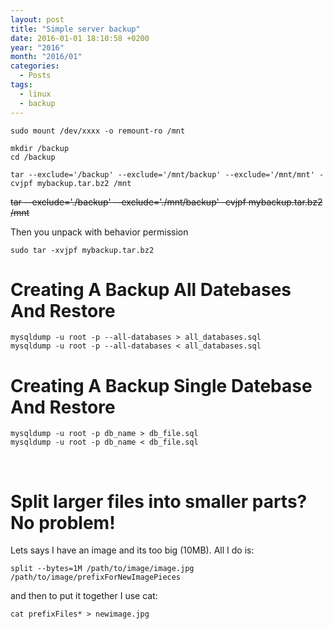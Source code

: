 ```yaml
---
layout: post
title: "Simple server backup"
date: 2016-01-01 18:10:58 +0200
year: "2016"
month: "2016/01"
categories:
  - Posts
tags:
  - linux
  - backup
---
```


```
sudo mount /dev/xxxx -o remount-ro /mnt

mkdir /backup
cd /backup

tar --exclude='/backup' --exclude='/mnt/backup' --exclude='/mnt/mnt' -cvjpf mybackup.tar.bz2 /mnt

```
<s>tar --exclude='./backup' --exclude='./mnt/backup' -cvjpf mybackup.tar.bz2 /mnt</s>

Then you unpack with behavior permission

`sudo tar -xvjpf mybackup.tar.bz2`

# Creating A Backup All Datebases And Restore

```
mysqldump -u root -p --all-databases > all_databases.sql
mysqldump -u root -p --all-databases < all_databases.sql
```

# Creating A Backup Single Datebase And Restore

```
mysqldump -u root -p db_name > db_file.sql
mysqldump -u root -p db_name < db_file.sql
```

<br />

# Split larger files into smaller parts? No problem!

Lets says I have an image and its too big (10MB). All I do is:<br />

`split --bytes=1M /path/to/image/image.jpg /path/to/image/prefixForNewImagePieces`

and then to put it together I use cat:<br />

`cat prefixFiles* > newimage.jpg`
